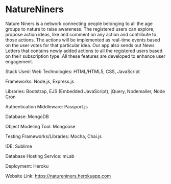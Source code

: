 # NatureNiners
Nature Niners is a network connecting people belonging to all the age groups to nature to raise awareness. The registered users can explore, propose action ideas, like and comment on any action and contribute to those actions. The actions will be implemented as real-time events based on the user votes for that particular idea. Our app also sends out News Letters that contains newly added actions to all the registered users based on their subscription type. All these features are developed to enhance user engagement.

Stack Used:
Web Technologies: HTML/HTML5, CSS, JavaScript

Frameworks: Node.js, Express.js

Libraries: Bootstrap, EJS (Embedded JavaScript), jQuery, Nodemailer, Node Cron

Authentication Middleware: Passport.js

Database: MongoDB

Object Modeling Tool: Mongoose

Testing Frameworks/Libraries: Mocha, Chai.js

IDE: Sublime

Database Hosting Service: mLab

Deployment: Heroku

Website Link: https://natureniners.herokuapp.com
